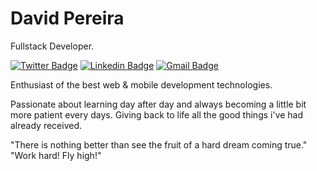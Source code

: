 # David Pereira 

Fullstack Developer.

[![Twitter Badge](https://img.shields.io/badge/-@davidjmarinho-f65e05?style=flat-square&labelColor=f65e05&logo=twitter&logoColor=white&link=https://twitter.com/davidjmarinho)](https://twitter.com/davidjmarinho) 
[![Linkedin Badge](https://img.shields.io/badge/-David%20Pereira-f65e05?style=flat-square&logo=Linkedin&logoColor=white&link=https://www.linkedin.com/in/david-j-m-pereira)](https://www.linkedin.com/in/david-j-m-pereira/) 
[![Gmail Badge](https://img.shields.io/badge/-davidjmarinhopereira@gmail.com-f65e05?style=flat-square&logo=Gmail&logoColor=white&link=mailto:davidjmarinhopereira@gmail.com)](mailto:davidjmarinhopereira@gmail.com)

Enthusiast of the best web & mobile development technologies.

Passionate about learning day after day and always becoming a little bit more patient every days. Giving back to life all the good things i've had already received. 


"There is nothing better than see the fruit of a hard dream coming true." "Work hard! Fly high!"
